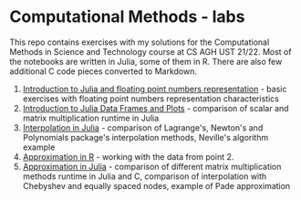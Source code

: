 # Computational Methods - labs

This repo contains exercises with my solutions for the Computational Methods in Science and Technology course at CS AGH UST 21/22. Most of the notebooks are written in Julia, some of them in R. There are also few additional C code pieces converted to Markdown. 

1. [Introduction to Julia and floating point numbers representation](https://github.com/domkvv/Computational-Methods-labs/tree/main/lab1) - basic exercises with floating point numbers representation characteristics
2. [Introduction to Julia Data Frames and Plots](https://github.com/domkvv/Computational-Methods-labs/tree/main/lab2) - comparison of scalar and matrix multiplication runtime in Julia
3. [Interpolation in Julia](https://github.com/domkvv/Computational-Methods-labs/tree/main/lab3) - comparison of Lagrange's, Newton's and Polynomials package's interpolation methods, Neville's algorithm example
4. [Approximation in R](https://github.com/domkvv/Computational-Methods-labs/tree/main/lab4) - working with the data from point 2.
5. [Approximation in Julia](https://github.com/domkvv/Computational-Methods-labs/tree/main/lab5) - comparison of different matrix multiplication methods runtime in Julia and C,  comparison of   interpolation   with Chebyshev and equally spaced nodes, example of Pade approximation
